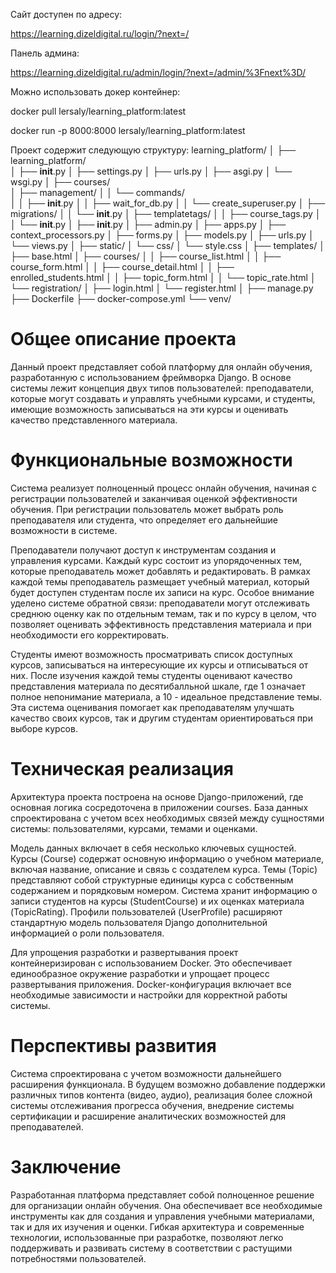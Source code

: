 Сайт доступен по адресу:

https://learning.dizeldigital.ru/login/?next=/

Панель админа:

https://learning.dizeldigital.ru/admin/login/?next=/admin/%3Fnext%3D/

Можно использовать докер контейнер:

docker pull lersaly/learning_platform:latest

docker run -p 8000:8000 lersaly/learning_platform:latest

Проект содержит следующую структуру:
learning_platform/
│
├── learning_platform/          
│   ├── __init__.py
│   ├── settings.py
│   ├── urls.py
│   ├── asgi.py
│   └── wsgi.py
│
├── courses/    
│   ├── management/
│   │   └── commands/    
│   │       ├── __init__.py
│   │       ├── wait_for_db.py
│   │       └── create_superuser.py
│   ├── migrations/
│   │   └── __init__.py
│   ├── templatetags/
│   │   ├── course_tags.py
│   │   └── __init__.py
│   ├── __init__.py
│   ├── admin.py
│   ├── apps.py
│   ├── context_processors.py
│   ├── forms.py
│   ├── models.py
│   ├── urls.py
│   └── views.py
│
├── static/
│   └── css/
│       └── style.css
│
├── templates/
│   ├── base.html
│   ├── courses/
│   │    ├── course_list.html
│   │    ├── course_form.html
│   │    ├── course_detail.html
│   │    ├── enrolled_students.html
│   │    ├── topic_form.html
│   │    └── topic_rate.html
│   └── registration/
│        ├── login.html
│        └── register.html
│
├── manage.py
├── Dockerfile
├── docker-compose.yml
└── venv/

# Общее описание проекта

Данный проект представляет собой платформу для онлайн обучения, разработанную с использованием фреймворка Django. В основе системы лежит концепция двух типов пользователей: преподаватели, которые могут создавать и управлять учебными курсами, и студенты, имеющие возможность записываться на эти курсы и оценивать качество представленного материала.

# Функциональные возможности

Система реализует полноценный процесс онлайн обучения, начиная с регистрации пользователей и заканчивая оценкой эффективности обучения. При регистрации пользователь может выбрать роль преподавателя или студента, что определяет его дальнейшие возможности в системе. 

Преподаватели получают доступ к инструментам создания и управления курсами. Каждый курс состоит из упорядоченных тем, которые преподаватель может добавлять и редактировать. В рамках каждой темы преподаватель размещает учебный материал, который будет доступен студентам после их записи на курс. Особое внимание уделено системе обратной связи: преподаватели могут отслеживать среднюю оценку как по отдельным темам, так и по курсу в целом, что позволяет оценивать эффективность представления материала и при необходимости его корректировать.

Студенты имеют возможность просматривать список доступных курсов, записываться на интересующие их курсы и отписываться от них. После изучения каждой темы студенты оценивают качество представления материала по десятибалльной шкале, где 1 означает полное непонимание материала, а 10 - идеальное представление темы. Эта система оценивания помогает как преподавателям улучшать качество своих курсов, так и другим студентам ориентироваться при выборе курсов.

# Техническая реализация

Архитектура проекта построена на основе Django-приложений, где основная логика сосредоточена в приложении courses. База данных спроектирована с учетом всех необходимых связей между сущностями системы: пользователями, курсами, темами и оценками.

Модель данных включает в себя несколько ключевых сущностей. Курсы (Course) содержат основную информацию о учебном материале, включая название, описание и связь с создателем курса. Темы (Topic) представляют собой структурные единицы курса с собственным содержанием и порядковым номером. Система хранит информацию о записи студентов на курсы (StudentCourse) и их оценках материала (TopicRating). Профили пользователей (UserProfile) расширяют стандартную модель пользователя Django дополнительной информацией о роли пользователя.

Для упрощения разработки и развертывания проект контейнеризирован с использованием Docker. Это обеспечивает единообразное окружение разработки и упрощает процесс развертывания приложения. Docker-конфигурация включает все необходимые зависимости и настройки для корректной работы системы.


# Перспективы развития

Система спроектирована с учетом возможности дальнейшего расширения функционала. В будущем возможно добавление поддержки различных типов контента (видео, аудио), реализация более сложной системы отслеживания прогресса обучения, внедрение системы сертификации и расширение аналитических возможностей для преподавателей.

# Заключение

Разработанная платформа представляет собой полноценное решение для организации онлайн обучения. Она обеспечивает все необходимые инструменты как для создания и управления учебными материалами, так и для их изучения и оценки. Гибкая архитектура и современные технологии, использованные при разработке, позволяют легко поддерживать и развивать систему в соответствии с растущими потребностями пользователей.
